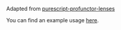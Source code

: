 Adapted from [purescript-profunctor-lenses](https://github.com/purescript-contrib/purescript-profunctor-lenses)

You can find an example usage [here](test/index.ts).
